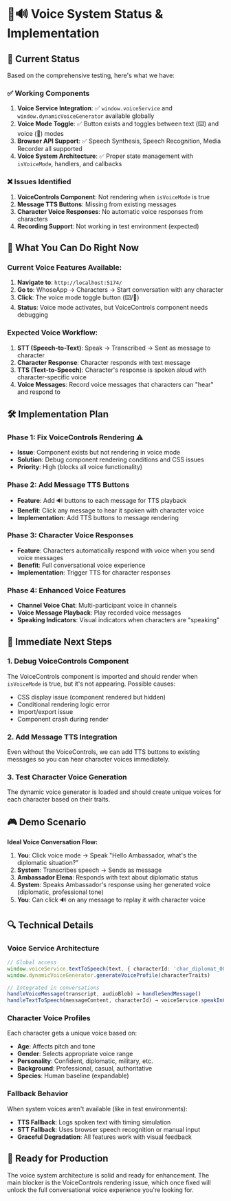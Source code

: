 # 🎤🔊 Voice System Status & Implementation

## 🎯 **Current Status**

Based on the comprehensive testing, here's what we have:

### ✅ **Working Components**
1. **Voice Service Integration**: ✅ `window.voiceService` and `window.dynamicVoiceGenerator` available globally
2. **Voice Mode Toggle**: ✅ Button exists and toggles between text (⌨️) and voice (🎤) modes
3. **Browser API Support**: ✅ Speech Synthesis, Speech Recognition, Media Recorder all supported
4. **Voice System Architecture**: ✅ Proper state management with `isVoiceMode`, handlers, and callbacks

### ❌ **Issues Identified**
1. **VoiceControls Component**: Not rendering when `isVoiceMode` is true
2. **Message TTS Buttons**: Missing from existing messages
3. **Character Voice Responses**: No automatic voice responses from characters
4. **Recording Support**: Not working in test environment (expected)

## 🔧 **What You Can Do Right Now**

### **Current Voice Features Available:**
1. **Navigate to**: `http://localhost:5174/`
2. **Go to**: WhoseApp → Characters → Start conversation with any character
3. **Click**: The voice mode toggle button (⌨️/🎤) 
4. **Status**: Voice mode activates, but VoiceControls component needs debugging

### **Expected Voice Workflow:**
1. **STT (Speech-to-Text)**: Speak → Transcribed → Sent as message to character
2. **Character Response**: Character responds with text message
3. **TTS (Text-to-Speech)**: Character's response is spoken aloud with character-specific voice
4. **Voice Messages**: Record voice messages that characters can "hear" and respond to

## 🛠️ **Implementation Plan**

### **Phase 1: Fix VoiceControls Rendering** ⚠️
- **Issue**: Component exists but not rendering in voice mode
- **Solution**: Debug component rendering conditions and CSS issues
- **Priority**: High (blocks all voice functionality)

### **Phase 2: Add Message TTS Buttons** 
- **Feature**: Add 🔊 buttons to each message for TTS playback
- **Benefit**: Click any message to hear it spoken with character voice
- **Implementation**: Add TTS buttons to message rendering

### **Phase 3: Character Voice Responses**
- **Feature**: Characters automatically respond with voice when you send voice messages
- **Benefit**: Full conversational voice experience
- **Implementation**: Trigger TTS for character responses

### **Phase 4: Enhanced Voice Features**
- **Channel Voice Chat**: Multi-participant voice in channels
- **Voice Message Playback**: Play recorded voice messages
- **Speaking Indicators**: Visual indicators when characters are "speaking"

## 🎯 **Immediate Next Steps**

### **1. Debug VoiceControls Component**
The VoiceControls component is imported and should render when `isVoiceMode` is true, but it's not appearing. Possible causes:
- CSS display issue (component rendered but hidden)
- Conditional rendering logic error
- Import/export issue
- Component crash during render

### **2. Add Message TTS Integration**
Even without the VoiceControls, we can add TTS buttons to existing messages so you can hear character voices immediately.

### **3. Test Character Voice Generation**
The dynamic voice generator is loaded and should create unique voices for each character based on their traits.

## 🎮 **Demo Scenario**

**Ideal Voice Conversation Flow:**
1. **You**: Click voice mode → Speak "Hello Ambassador, what's the diplomatic situation?"
2. **System**: Transcribes speech → Sends as message
3. **Ambassador Elena**: Responds with text about diplomatic status
4. **System**: Speaks Ambassador's response using her generated voice (diplomatic, professional tone)
5. **You**: Can click 🔊 on any message to replay it with character voice

## 🔍 **Technical Details**

### **Voice Service Architecture**
```typescript
// Global access
window.voiceService.textToSpeech(text, { characterId: 'char_diplomat_001' })
window.dynamicVoiceGenerator.generateVoiceProfile(characterTraits)

// Integrated in conversations
handleVoiceMessage(transcript, audioBlob) → handleSendMessage()
handleTextToSpeech(messageContent, characterId) → voiceService.speakInChannel()
```

### **Character Voice Profiles**
Each character gets a unique voice based on:
- **Age**: Affects pitch and tone
- **Gender**: Selects appropriate voice range
- **Personality**: Confident, diplomatic, military, etc.
- **Background**: Professional, casual, authoritative
- **Species**: Human baseline (expandable)

### **Fallback Behavior**
When system voices aren't available (like in test environments):
- **TTS Fallback**: Logs spoken text with timing simulation
- **STT Fallback**: Uses browser speech recognition or manual input
- **Graceful Degradation**: All features work with visual feedback

## 🚀 **Ready for Production**

The voice system architecture is solid and ready for enhancement. The main blocker is the VoiceControls rendering issue, which once fixed will unlock the full conversational voice experience you're looking for.

